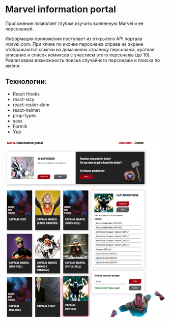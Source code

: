 # Marvel information portal

Приложение позволяет глубже изучить вселенную Marvel и её персонажей.

Информация приложения поступает из открытого API портала marvel.com.
При клике по иконке персонажа справа на экране отображаются ссылки на домашнюю страницу персонажа, краткое описание и список комиксов с участием этого персонажа (до 10).
Реализована возможность поиска случайного персонажа и поиска по имени.

## Технологии:
+ React Hooks
+ react-lazy
+ react-router-dom
+ react-helmet
+ prop-types
+ sass
+ Formik
+ Yup

![main](https://github.com/Dmitriev-NN/marvel-project/blob/master/screenshots/main "mainpage")
